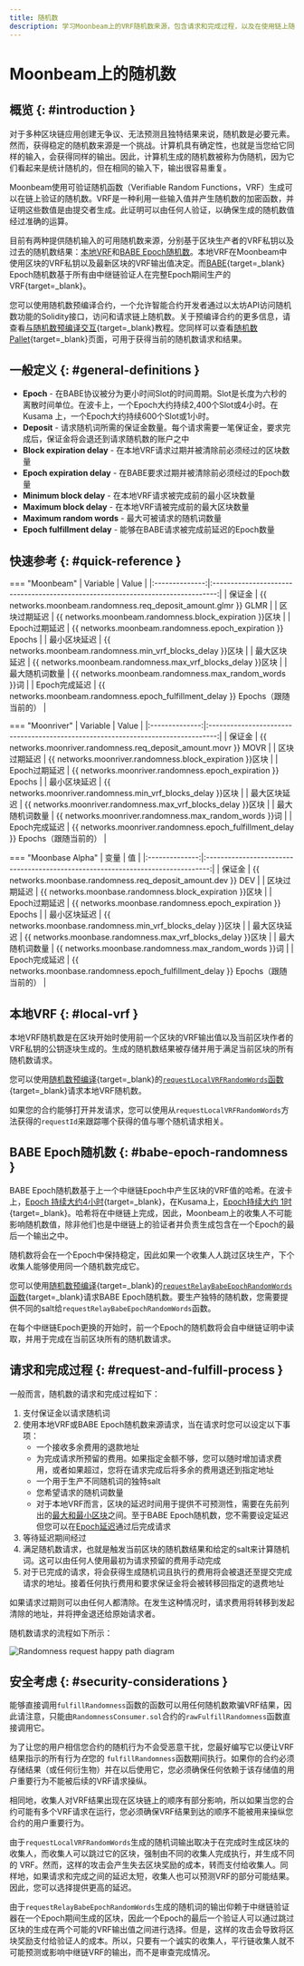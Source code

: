 ```yaml
---
title: 随机数
description: 学习Moonbeam上的VRF随机数来源，包含请求和完成过程，以及在使用链上随机数的安全性考虑。
---
```


# Moonbeam上的随机数

## 概览 {: #introduction }

对于多种区块链应用创建无争议、无法预测且独特结果来说，随机数是必要元素。然而，获得稳定的随机数来源是一个挑战。计算机具有确定性，也就是当您给它同样的输入，会获得同样的输出。因此，计算机生成的随机数被称为伪随机，因为它们看起来是统计随机的，但在相同的输入下，输出很容易重复。

Moonbeam使用可验证随机函数（Verifiable Random Functions，VRF）生成可以在链上验证的随机数。VRF是一种利用一些输入值并产生随机数的加密函数，并证明这些数值是由提交者生成。此证明可以由任何人验证，以确保生成的随机数值经过准确的运算。

目前有两种提供随机输入的可用随机数来源，分别基于区块生产者的VRF私钥以及过去的随机数结果：[本地VRF](#local-vrf)和[BABE Epoch随机数](#babe-epoch-randomness)。本地VRF在Moonbeam中使用区块的VRF私钥以及最新区块的VRF输出值决定。而[BABE](https://wiki.polkadot.network/docs/learn-consensus#block-production-babe){target=\_blank} Epoch随机数基于所有由中继链验证人在完整Epoch期间生产的VRF{target=\_blank}。

您可以使用随机数预编译合约，一个允许智能合约开发者通过以太坊API访问随机数功能的Solidity接口，访问和请求链上随机数。关于预编译合约的更多信息，请查看[与随机数预编译交互](/builders/pallets-precompiles/precompiles/randomness){target=\_blank}教程。您同样可以查看[随机数Pallet](/builders/pallets-precompiles/pallets/randomness){target=\_blank}页面，可用于获得当前的随机数请求和结果。

## 一般定义 {: #general-definitions }

- **Epoch** - 在BABE协议被分为更小时间Slot的时间周期。Slot是长度为六秒的离散时间单位。在波卡上，一个Epoch大约持续2,400个Slot或4小时。在Kusama 上，一个Epoch大约持续600个Slot或1小时。
- **Deposit** - 请求随机词所需的保证金数量。每个请求需要一笔保证金，要求完成后，保证金将会退还到请求随机数的账户之中
- **Block expiration delay** - 在本地VRF请求过期并被清除前必须经过的区块数量
- **Epoch expiration delay** - 在BABE要求过期并被清除前必须经过的Epoch数量
- **Minimum block delay** - 在本地VRF请求被完成前的最小区块数量
- **Maximum block delay** - 在本地VRF请被完成前的最大区块数量
- **Maximum random words** - 最大可被请求的随机词数量
- **Epoch fulfillment delay** - 能够在BABE请求被完成前延迟的Epoch数量

## 快速参考 {: #quick-reference }


=== "Moonbeam"
    |    Variable    |                                      Value                                      |
    |:--------------:|:-------------------------------------------------------------------------------:|
    |     保证金     |         {{ networks.moonbeam.randomness.req_deposit_amount.glmr }} GLMR         |
    |  区块过期延迟  |             {{ networks.moonbeam.randomness.block_expiration }}区块             |
    | Epoch过期延迟  |           {{ networks.moonbeam.randomness.epoch_expiration }} Epochs            |
    |  最小区块延迟  |           {{ networks.moonbeam.randomness.min_vrf_blocks_delay }}区块           |
    |  最大区块延迟  |           {{ networks.moonbeam.randomness.max_vrf_blocks_delay }}区块           |
    | 最大随机词数量 |              {{ networks.moonbeam.randomness.max_random_words }}词              |
    | Epoch完成延迟  | {{ networks.moonbeam.randomness.epoch_fulfillment_delay }} Epochs（跟随当前的） |

=== "Moonriver"
    |    Variable    |                                      Value                                       |
    |:--------------:|:--------------------------------------------------------------------------------:|
    |     保证金     |         {{ networks.moonriver.randomness.req_deposit_amount.movr }} MOVR         |
    |  区块过期延迟  |             {{ networks.moonriver.randomness.block_expiration }}区块             |
    | Epoch过期延迟  |           {{ networks.moonriver.randomness.epoch_expiration }} Epochs            |
    |  最小区块延迟  |           {{ networks.moonriver.randomness.min_vrf_blocks_delay }}区块           |
    |  最大区块延迟  |           {{ networks.moonriver.randomness.max_vrf_blocks_delay }}区块           |
    | 最大随机词数量 |              {{ networks.moonriver.randomness.max_random_words }}词              |
    | Epoch完成延迟  | {{ networks.moonriver.randomness.epoch_fulfillment_delay }} Epochs（跟随当前的） |

=== "Moonbase Alpha"
    |      变量      |                                       值                                        |
    |:--------------:|:-------------------------------------------------------------------------------:|
    |     保证金     |          {{ networks.moonbase.randomness.req_deposit_amount.dev }} DEV          |
    |  区块过期延迟  |             {{ networks.moonbase.randomness.block_expiration }}区块             |
    | Epoch过期延迟  |           {{ networks.moonbase.randomness.epoch_expiration }} Epochs            |
    |  最小区块延迟  |           {{ networks.moonbase.randomness.min_vrf_blocks_delay }}区块           |
    |  最大区块延迟  |           {{ networks.moonbase.randomness.max_vrf_blocks_delay }}区块           |
    | 最大随机词数量 |              {{ networks.moonbase.randomness.max_random_words }}词              |
    | Epoch完成延迟  | {{ networks.moonbase.randomness.epoch_fulfillment_delay }} Epochs（跟随当前的） |

## 本地VRF {: #local-vrf }

本地VRF随机数是在区块开始时使用前一个区块的VRF输出值以及当前区块作者的VRF私钥的公钥逐块生成的。生成的随机数结果被存储并用于满足当前区块的所有随机数请求。

您可以使用[随机数预编译](/builders/pallets-precompiles/precompiles/randomness/){target=\_blank}的[`requestLocalVRFRandomWords`函数](/builders/pallets-precompiles/precompiles/randomness/#:~:text=requestLocalVRFRandomWords){target=\_blank}请求本地VRF随机数。

如果您的合约能够打开并发请求，您可以使用从`requestLocalVRFRandomWords`方法获得的`requestId`来跟踪哪个获得的值与哪个随机请求相关。

## BABE Epoch随机数 {: #babe-epoch-randomness }

BABE Epoch随机数基于上一个中继链Epoch中产生区块的VRF值的哈希。在波卡上，[Epoch 持续大约4小时](https://wiki.polkadot.network/docs/maintain-polkadot-parameters#periods-of-common-actions-and-attributes){target=\_blank}，在Kusama上，[Epoch持续大约 1时](https://guide.kusama.network/docs/kusama-parameters/#periods-of-common-actions-and-attributes){target=\_blank}。哈希将在中继链上完成，因此，Moonbeam上的收集人不可能影响随机数值，除非他们也是中继链上的验证者并负责生成包含在一个Epoch的最后一个输出之中。

随机数将会在一个Epoch中保持稳定，因此如果一个收集人人跳过区块生产，下个收集人能够使用同一个随机数完成它。

您可以使用[随机数预编译](/builders/pallets-precompiles/precompiles/randomness/){target=\_blank}的[`requestRelayBabeEpochRandomWords`函数](/builders/pallets-precompiles/precompiles/randomness/#:~:text=requestRelayBabeEpochRandomWords){target=\_blank}请求BABE Epoch随机数。要生产独特的随机数，您需要提供不同的salt给`requestRelayBabeEpochRandomWords`函数。

在每个中继链Epoch更换的开始时，前一个Epoch的随机数将会自中继链证明中读取，并用于完成在当前区块所有的随机数请求。

## 请求和完成过程 {: #request-and-fulfill-process }

一般而言，随机数的请求和完成过程如下：

1. 支付保证金以请求随机词
2. 使用本地VRF或BABE Epoch随机数来源请求，当在请求时您可以设定以下事项：
    - 一个接收多余费用的退款地址
    - 为完成请求所预留的费用。如果指定金额不够，您可以随时增加请求费用，或者如果超过，您将在请求完成后将多余的费用退还到指定地址
    - 一个用于生产不同随机词的独特salt
    - 您希望请求的随机词数量
    - 对于本地VRF而言，区块的延迟时间用于提供不可预测性，需要在先前列出的[最大和最小区块](#quick-reference)之间。至于BABE Epoch随机数，您不需要设定延迟但您可以在[Epoch延迟](#quick-reference)通过后完成请求
3. 等待延迟期间经过
4. 满足随机数请求，也就是触发当前区块的随机数结果和给定的salt来计算随机词。这可以由任何人使用最初为请求预留的费用手动完成
5. 对于已完成的请求，将会获得生成随机词且执行的费用将会被退还至提交完成请求的地址。接着任何执行费用和要求保证金将会被转移回指定的退费地址

如果请求过期则可以由任何人都清除。在发生这种情况时，请求费用将转移到发起清除的地址，并将押金退还给原始请求者。

随机数请求的流程如下所示：

![Randomness request happy path diagram](/images/learn/features/randomness/randomness-1.webp)

## 安全考虑 {: #security-considerations }

能够直接调用`fulfillRandomness`函数的函数可以用任何随机数欺骗VRF结果，因此请注意，只能由`RandomnessConsumer.sol`合约的`rawFulfillRandomness`函数直接调用它。

为了让您的用户相信您合约的随机行为不会受恶意干扰，您最好编写它以便让VRF结果指示的所有行为*在*您的 `fulfillRandomness`函数期间执行。如果你的合约必须存储结果（或任何衍生物）并在以后使用它，您必须确保任何依赖于该存储值的用户重要行为不能被后续的VRF请求操纵。

相同地，收集人对VRF结果出现在区块链上的顺序有部分影响，所以如果当您的合约可能有多个VRF请求在运行，您必须确保VRF结果到达的顺序不能被用来操纵您合约的用户重要行为。

由于`requestLocalVRFRandomWords`生成的随机词输出取决于在完成时生成区块的收集人，而收集人可以跳过它的区块，强制由不同的收集人完成执行，并生成不同的 VRF。然而，这样的攻击会产生失去区块奖励的成本，转而支付给收集人。同样地，如果请求和完成之间的延迟太短，收集人也可以预测VRF的部分可能结果。因此，您可以选择提供更高的延迟。

由于`requestRelayBabeEpochRandomWords`生成的随机词的输出仰赖于中继链验证器在一个Epoch期间生成的区块，因此一个Epoch的最后一个验证人可以通过跳过区块的生成在两个可能的VRF输出值之间进行选择。但是，这样的攻击会导致将区块奖励支付给验证人的成本。所以，只要有一个诚实的收集人，平行链收集人就不可能预测或影响中继链VRF的输出，而不是审查完成情况。

